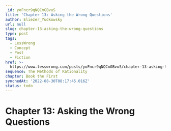 ```yaml
---
_id: yoFncr9qNQCmGBvuS
title: 'Chapter 13: Asking the Wrong Questions'
author: Eliezer_Yudkowsky
url: null
slug: chapter-13-asking-the-wrong-questions
type: post
tags:
  - LessWrong
  - Concept
  - Post
  - Fiction
href: >-
  https://www.lesswrong.com/posts/yoFncr9qNQCmGBvuS/chapter-13-asking-the-wrong-questions
sequence: The Methods of Rationality
chapter: Book the First
synchedAt: '2022-08-30T08:17:45.016Z'
status: todo
---
```


# Chapter 13: Asking the Wrong Questions
